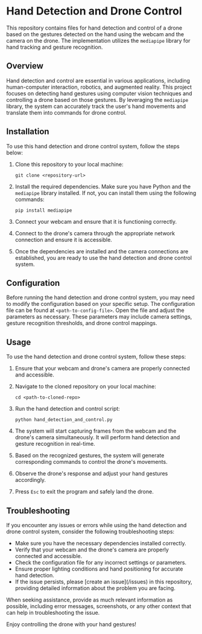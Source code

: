 # Hand Detection and Drone Control

This repository contains files for hand detection and control of a drone based on the gestures detected on the hand using the webcam and the camera on the drone. The implementation utilizes the `mediapipe` library for hand tracking and gesture recognition.

## Overview 

Hand detection and control are essential in various applications, including human-computer interaction, robotics, and augmented reality. This project focuses on detecting hand gestures using computer vision techniques and controlling a drone based on those gestures. By leveraging the `mediapipe` library, the system can accurately track the user's hand movements and translate them into commands for drone control.

## Installation 

To use this hand detection and drone control system, follow the steps below:

1. Clone this repository to your local machine:

   ```
   git clone <repository-url>
   ```

2. Install the required dependencies. Make sure you have Python and the `mediapipe` library installed. If not, you can install them using the following commands:

   ```
   pip install mediapipe
   ```

3. Connect your webcam and ensure that it is functioning correctly.

4. Connect to the drone's camera through the appropriate network connection and ensure it is accessible.

5. Once the dependencies are installed and the camera connections are established, you are ready to use the hand detection and drone control system.

## Configuration <a name="configuration"></a>

Before running the hand detection and drone control system, you may need to modify the configuration based on your specific setup. The configuration file can be found at `<path-to-config-file>`. Open the file and adjust the parameters as necessary. These parameters may include camera settings, gesture recognition thresholds, and drone control mappings.

## Usage <a name="usage"></a>

To use the hand detection and drone control system, follow these steps:

1. Ensure that your webcam and drone's camera are properly connected and accessible.

2. Navigate to the cloned repository on your local machine:

   ```
   cd <path-to-cloned-repo>
   ```

3. Run the hand detection and control script:

   ```
   python hand_detection_and_control.py
   ```

4. The system will start capturing frames from the webcam and the drone's camera simultaneously. It will perform hand detection and gesture recognition in real-time.

5. Based on the recognized gestures, the system will generate corresponding commands to control the drone's movements.

6. Observe the drone's response and adjust your hand gestures accordingly.

7. Press `Esc` to exit the program and safely land the drone.

## Troubleshooting <a name="troubleshooting"></a>

If you encounter any issues or errors while using the hand detection and drone control system, consider the following troubleshooting steps:

- Make sure you have the necessary dependencies installed correctly.
- Verify that your webcam and the drone's camera are properly connected and accessible.
- Check the configuration file for any incorrect settings or parameters.
- Ensure proper lighting conditions and hand positioning for accurate hand detection.
- If the issue persists, please [create an issue](<repository-url>/issues) in this repository, providing detailed information about the problem you are facing.

When seeking assistance, provide as much relevant information as possible, including error messages, screenshots, or any other context that can help in troubleshooting the issue.

Enjoy controlling the drone with your hand gestures!